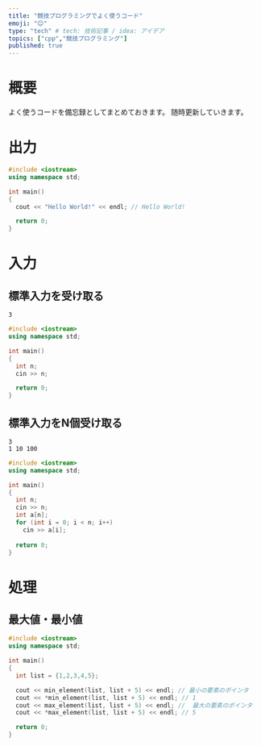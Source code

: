 ```yaml
---
title: "競技プログラミングでよく使うコード"
emoji: "😊"
type: "tech" # tech: 技術記事 / idea: アイデア
topics: ["cpp","競技プログラミング"]
published: true
---
```


# 概要
よく使うコードを備忘録としてまとめておきます。
随時更新していきます。

# 出力

```cpp:Main.cpp
#include <iostream>
using namespace std;

int main()
{
  cout << "Hello World!" << endl; // Hello World!

  return 0;
}
```

# 入力

## 標準入力を受け取る

```txt:入力例
3
```

```cpp:Main.cpp
#include <iostream>
using namespace std;

int main()
{
  int n;
  cin >> n;

  return 0;
}
```

## 標準入力をN個受け取る

```txt:入力例
3
1 10 100
```

```cpp:Main.cpp
#include <iostream>
using namespace std;

int main()
{
  int n;
  cin >> n;
  int a[n];
  for (int i = 0; i < n; i++)
    cin >> a[i];
  
  return 0;
}
```

# 処理
## 最大値・最小値

```cpp:Main.cpp
#include <iostream>
using namespace std;

int main()
{
  int list = {1,2,3,4,5};

  cout << min_element(list, list + 5) << endl; // 最小の要素のポインタ
  cout << *min_element(list, list + 5) << endl; // 1
  cout << max_element(list, list + 5) << endl; //  最大の要素のポインタ
  cout << *max_element(list, list + 5) << endl; // 5

  return 0;
}
```
